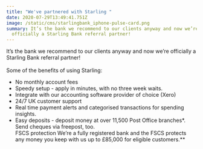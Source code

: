 ```yaml
---
title: "We've partnered with Starling "
date: 2020-07-29T13:49:41.751Z
image: /static/cms/starlingbank_iphone-pulse-card.png
summary: It’s the bank we recommend to our clients anyway and now we’re
  officially a Starling Bank referral partner!
---
```



It’s the bank we recommend to our clients anyway and now we’re officially a Starling Bank referral partner!\
\
Some of the benefits of using Starling:

* No monthly account fees
* Speedy setup - apply in minutes, with no three week waits.
* Integrate with our accounting software provider of choice (Xero) 
* 24/7 UK customer support
* Real time payment alerts and categorised transactions for spending insights.
* Easy deposits - deposit money at over 11,500 Post Office branches*. Send cheques via freepost, too.\
  FSCS protection We’re a fully registered bank and the FSCS protects any money you keep with us up to £85,000 for eligible customers.\*\*